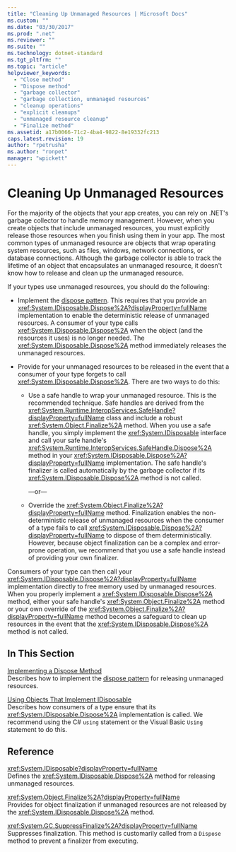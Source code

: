 ```yaml
---
title: "Cleaning Up Unmanaged Resources | Microsoft Docs"
ms.custom: ""
ms.date: "03/30/2017"
ms.prod: ".net"
ms.reviewer: ""
ms.suite: ""
ms.technology: dotnet-standard
ms.tgt_pltfrm: ""
ms.topic: "article"
helpviewer_keywords: 
  - "Close method"
  - "Dispose method"
  - "garbage collector"
  - "garbage collection, unmanaged resources"
  - "cleanup operations"
  - "explicit cleanups"
  - "unmanaged resource cleanup"
  - "Finalize method"
ms.assetid: a17b0066-71c2-4ba4-9822-8e19332fc213
caps.latest.revision: 19
author: "rpetrusha"
ms.author: "ronpet"
manager: "wpickett"
---
```

# Cleaning Up Unmanaged Resources
For the majority of the objects that your app creates, you can rely on .NET's garbage collector to handle memory management. However, when you create objects that include unmanaged resources, you must explicitly release those resources when you finish using them in your app. The most common types of unmanaged resource are objects that wrap operating system resources, such as files, windows, network connections, or database connections. Although the garbage collector is able to track the lifetime of an object that encapsulates an unmanaged resource, it doesn't know how to release and clean up the unmanaged resource.  
  
 If your types use unmanaged resources, you should do the following:  
  
-   Implement the [dispose pattern](../../../docs/standard/design-guidelines/dispose-pattern.md). This requires that you provide an <xref:System.IDisposable.Dispose%2A?displayProperty=fullName> implementation to enable the deterministic release of  unmanaged resources. A consumer of your type calls <xref:System.IDisposable.Dispose%2A> when the object (and the resources it uses) is no longer needed. The <xref:System.IDisposable.Dispose%2A> method immediately releases the unmanaged resources.  
  
-   Provide for your unmanaged resources to be released in the event that a consumer of your type forgets to call <xref:System.IDisposable.Dispose%2A>. There are two ways to do this:  
  
    -   Use a safe handle to wrap your unmanaged resource. This is the recommended technique. Safe handles are derived from the <xref:System.Runtime.InteropServices.SafeHandle?displayProperty=fullName> class and include a robust <xref:System.Object.Finalize%2A> method. When you use a safe handle, you simply implement the <xref:System.IDisposable> interface and call your safe handle's <xref:System.Runtime.InteropServices.SafeHandle.Dispose%2A> method in your <xref:System.IDisposable.Dispose%2A?displayProperty=fullName> implementation. The safe handle's finalizer is called automatically by the garbage collector if its <xref:System.IDisposable.Dispose%2A> method is not called.  
  
         —or—  
  
    -   Override the <xref:System.Object.Finalize%2A?displayProperty=fullName> method. Finalization enables the non-deterministic release of unmanaged resources when the consumer of a type fails to call <xref:System.IDisposable.Dispose%2A?displayProperty=fullName> to dispose of them deterministically. However, because object finalization can be a complex and error-prone operation, we recommend that you use a safe handle instead of providing your own finalizer.  
  
 Consumers of your type can then call your <xref:System.IDisposable.Dispose%2A?displayProperty=fullName> implementation directly to free memory used by unmanaged resources. When you properly implement a <xref:System.IDisposable.Dispose%2A> method, either your safe handle's <xref:System.Object.Finalize%2A> method or your own override of the <xref:System.Object.Finalize%2A?displayProperty=fullName> method becomes a safeguard to clean up resources in the event that the <xref:System.IDisposable.Dispose%2A> method is not called.  
  
## In This Section  
 [Implementing a Dispose Method](../../../docs/standard/garbage-collection/implementing-dispose.md)  
 Describes how to implement the [dispose pattern](../../../docs/standard/design-guidelines/dispose-pattern.md) for releasing unmanaged resources.  
  
 [Using Objects That Implement IDisposable](../../../docs/standard/garbage-collection/using-objects.md)  
 Describes how consumers of a type ensure that its <xref:System.IDisposable.Dispose%2A> implementation is called. We recommend using the C# `using` statement or the Visual Basic `Using` statement to do this.  
  
## Reference  
 <xref:System.IDisposable?displayProperty=fullName>  
 Defines the <xref:System.IDisposable.Dispose%2A> method for releasing unmanaged resources.  
  
 <xref:System.Object.Finalize%2A?displayProperty=fullName>  
 Provides for object finalization if unmanaged resources are not released by the <xref:System.IDisposable.Dispose%2A> method.  
  
 <xref:System.GC.SuppressFinalize%2A?displayProperty=fullName>  
 Suppresses finalization. This method is customarily called from a `Dispose` method to prevent a finalizer from executing.